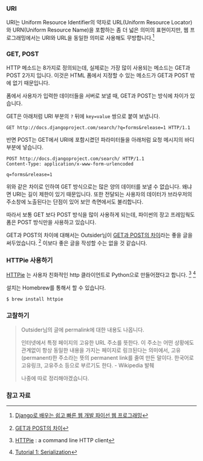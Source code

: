 ### URI

URI는 Uniform Resource Identifier의 약자로 URL(Uniform Resource Locator)와 URN(Uniform Resource Name)을 포함하는 좀 더 넓은 의미의 표현이지만, 웹 프로그래밍에서는 URI와 URL을 동일한 의미로 사용해도 무방합니다.[^Django]

### GET, POST

HTTP 메소드는 8가지로 정의되는데, 실제로는 가장 많이 사용되는 메소드는 GET과 POST 2가지 입니다. 이것은 HTML 폼에서 지정할 수 있는 메소드가 GET과 POST 밖에 없기 때문입니다.

폼에서 사용자가 입력한 데이터들을 서버로 보낼 때, GET과 POST는 방식에 차이가 있습니다.

GET은 아래처럼 URI 부분의 `?` 뒤에 `key=value` 쌍으로 붙여 보냅니다.

```
GET http://docs.djangoproject.com/search/?q=forms&release=1 HTTP/1.1
```

반면 POST는 GET에서 URI에 포함시켰던 파라미터들을 아래처럼 요청 메시지의 바디 부분에 넣습니다. 

```
POST http://docs.djangoproject.com/search/ HTTP/1.1
Content-Type: application/x-www-form-urlencoded

q=forms&release=1
```

위와 같은 차이로 인하여 GET 방식으로는 많은 양의 데이터를 보낼 수 없습니다. 왜냐면 URI는 길이 제한이 있기 때문입니다. 또한 전달되는 사용자의 데이터가 브라우저의 주소창에 노출된다는 단점이 있어 보안 측면에서도 불리합니다. 

따라서 보통 GET 보다 POST 방식을 많이 사용하게 되는데, 파이썬의 장고 프레임웍도 폼은 POST 방식만을 사용하고 있습니다.

GET과 POST의 차이에 대해서는 Outsider님이 [GET과 POST의 차이](https://blog.outsider.ne.kr/312)라는 좋을 글을 써두었습니다. [^outsider-312] 이보다 좋은 글을 작성할 수는 없을 것 같습니다. 

### HTTPie 사용하기

[HTTPie](https://httpie.org) 는 사용자 친화적인 http 클라이언트로 Python으로 만들어졌다고 합니다. [^httpie] [^rest-serialization]

설치는 Homebrew를 통해서 할 수 있습니다. 

```
$ brew install httpie
```

### 고찰하기

> Outsider님의 글에 permalink에 대한 내용도 나옵니다.
> 
> 인터넷에서 특정 페이지의 고유한 URL 주소를 뜻한다. 이 주소는 어떤 상황에도 관계없이 항상 동일한 내용을 가지는 페이지로 링크된다는 의미에서, 고유(permanent)한 주소라는 뜻의 permanent link를 줄여 만든 말이다. 한국어로 고유링크, 고유주소 등으로 부르기도 한다. - Wikipedia 발췌
> 
> 나중에 따로 정리해야겠습니다.


### 참고 자료

[^Django]: [Django로 배우는 쉽고 빠른 웹 개발 파이선 웹 프로그래밍]()

[^outsider-312]: [GET과 POST의 차이](https://blog.outsider.ne.kr/312)

[^httpie]: [HTTPie](https://httpie.org) : a command line HTTP client

[^rest-serialization]: [Tutorial 1: Serialization](http://www.django-rest-framework.org/tutorial/1-serialization/#writing-regular-django-views-using-our-serializer)